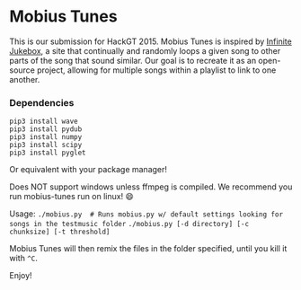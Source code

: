 # Mobius Tunes
This is our submission for HackGT 2015. Mobius Tunes is inspired by [Infinite Jukebox](http://labs.echonest.com/Uploader/index.html), a site that continually and randomly loops a given song to other parts of the song that sound similar. Our goal is to recreate it as an open-source project, allowing for multiple songs within a playlist to link to one another.

### Dependencies
```
pip3 install wave
pip3 install pydub
pip3 install numpy
pip3 install scipy
pip3 install pyglet
```
Or equivalent with your package manager!


Does NOT support windows unless ffmpeg is compiled.
We recommend you run mobius-tunes run on linux! :smile:

Usage:
`./mobius.py  # Runs mobius.py w/ default settings looking for songs in the testmusic folder`
`./mobius.py [-d directory] [-c chunksize] [-t threshold]`

Mobius Tunes will then remix the files in the folder specified, until you kill it with `^C`.

Enjoy!

